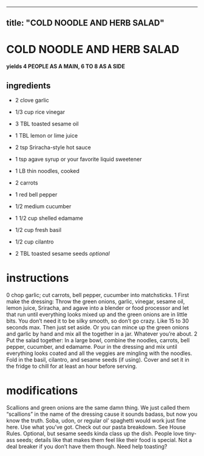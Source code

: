 

	
---
title: "COLD NOODLE AND HERB SALAD"
---
# COLD NOODLE AND HERB SALAD
#### yields 4 PEOPLE AS A MAIN, 6 TO 8 AS A SIDE
## ingredients
* 2 clove garlic

* 1/3 cup rice vinegar

* 3 TBL toasted sesame oil

* 1 TBL lemon or lime juice

* 2 tsp Sriracha-style hot sauce

* 1 tsp agave syrup or your favorite liquid sweetener

* 1 LB thin noodles, cooked

* 2 carrots

* 1 red bell pepper

* 1/2 medium cucumber

* 1 1/2 cup shelled edamame

* 1/2 cup fresh basil

* 1/2 cup cilantro

* 2 TBL toasted sesame seeds *optional*


# instructions
0 chop garlic; cut carrots, bell pepper, cucumber into matchsticks.
1 First make the dressing: Throw the green onions, garlic, vinegar, sesame oil, lemon juice, Sriracha, and agave into a blender or food processor and let that    run until everything looks mixed up and the green onions are in little bits. You don’t  need it to be silky smooth, so don’t go  crazy. Like 15 to 30 seconds max. Then just set aside. Or you can mince up the green onions and garlic by hand and mix all the    together in a jar. Whatever you’re about.
2 Put the salad together: In a large bowl, combine the noodles, carrots, bell pepper, cucumber, and edamame. Pour in the dressing and mix until everything looks coated and all the veggies are mingling with the noodles. Fold in the basil, cilantro, and sesame seeds (if using). Cover and set it in the fridge to chill for at least an hour before serving.

# modifications

Scallions and green onions are the same damn thing. We just called them “scallions” in the name of the dressing cause it sounds badass, but now you know the truth.
 Soba, udon, or regular ol’ spaghetti would work just fine here. Use what you’ve got. Check out our pasta breakdown.
 See House Rules.
 Optional, but sesame seeds kinda class up the dish. People love tiny-ass seeds; details like that makes them feel like their food is special. Not a deal breaker if you don’t have them though. Need help toasting?
	
	
